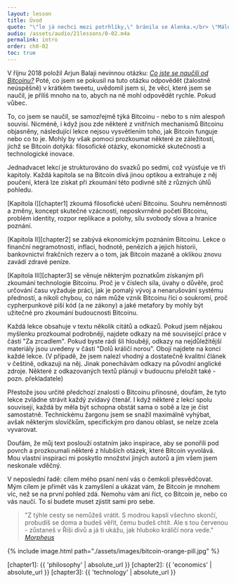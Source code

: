 ```yaml
---
layout: lesson
title: Úvod
quote: "\"le já nechci mezi potrhlíky,\" bránila se Alenka.</br> \"Málo platné,\" řekla kočka, \"tady jsme všichni potrhlí. Já jsem potrhlá, ty jsi taky potrhlá.\"</br> \"Jak to víš, že jsem potrhlá?\" zeptala se Alenka.</br> \"To je jisté, jinak bys sem nechodila.\"</br>"
audio: /assets/audio/21lessons/0-02.m4a
permalink: intro
order: ch0-02
toc: true
---
```


V říjnu 2018 položil Arjun Balaji nevinnou otázku: [*Co jste se naučili od 
Bitcoinu?*][this question] Poté, co jsem se pokusil na tuto otázku odpovědět 
(žalostně neúspěšně) v krátkém tweetu, uvědomil jsem si, že věcí, které 
jsem se naučil, je příliš mnoho na to, abych na ně mohl odpovědět rychle. 
Pokud vůbec.

To, co jsem se naučil, se samozřejmě týká Bitcoinu - nebo to s ním alespoň 
souvisí. Nicméně, i když jsou zde některé z vnitřních mechanismů Bitcoinu 
objasněny, následující lekce nejsou vysvětlením toho, jak Bitcoin funguje nebo 
co to je. Mohly by však pomoci prozkoumat některé ze záležitostí, jichž se 
Bitcoin dotýká: filosofické otázky, ekonomické skutečnosti a technologické 
inovace.

Jednadvacet lekcí je strukturováno do svazků po sedmi, což vyúsťuje ve tři 
kapitoly. Každá kapitola se na Bitcoin dívá jinou optikou a extrahuje z něj 
poučení, která lze získat při zkoumání této podivné sítě z různých úhlů 
pohledu.

[Kapitola I][chapter1] zkoumá filosofické učení Bitcoinu. Souhru neměnnosti 
a změny, koncept skutečné vzácnosti, neposkvrněné početí Bitcoinu, problém 
identity, rozpor replikace a polohy, sílu svobody slova a hranice poznání.

[Kapitola II][chapter2] se zabývá ekonomickým poznáním Bitcoinu. Lekce 
o finanční negramotnosti, inflaci, hodnotě, penězích a jejich historii, 
bankovnictví frakčních rezerv a o tom, jak Bitcoin mazaně a oklikou znovu 
zavádí zdravé peníze.

[Kapitola III][chapter3] se věnuje některým poznatkům získaným při zkoumání 
technologie Bitcoinu. Proč je v číslech síla, úvahy o důvěře, proč určování 
času vyžaduje práci, jak je pomalý vývoj a nenarušování systému předností, 
a nikoli chybou, co nám může vznik Bitcoinu říci o soukromí, proč cypherpunkové 
píší kód (a ne zákony) a jaké metafory by mohly být užitečné pro zkoumání 
budoucnosti Bitcoinu.

Každá lekce obsahuje v textu několik citátů a odkazů. Pokud jsem nějakou 
myšlenku prozkoumal podrobněji, najdete odkazy na mé související práce v části 
"Za zrcadlem". Pokud byste rádi šli hlouběji, odkazy na nejdůležitější materiály 
jsou uvedeny v části "Dolů králičí norou". Obojí najdete na konci každé lekce. 
(V případě, že jsem nalezl vhodný a dostatečně kvalitní článek v češtině, 
odkazuji na něj. Jinak ponechávám odkazy na původní anglické zdroje. Některé 
z odkazovaných textů plánuji v budoucnu přeložit také - pozn. překladatele)

Přestože jsou určité předchozí znalosti o Bitcoinu přínosné, doufám, že tyto 
lekce zvládne strávit každý zvídavý čtenář. I když některé z lekcí spolu 
souvisejí, každá by měla být schopna obstát sama o sobě a lze je číst samostatně. 
Technickému žargonu jsem se snažil maximálně vyhýbat, avšak některým slovíčkům, 
specifickým pro danou oblast, se nelze zcela vyvarovat.

Doufám, že můj text poslouží ostatním jako inspirace, aby se ponořili pod povrch 
a prozkoumali některé z hlubších otázek, které Bitcoin vyvolává. Mou vlastní 
inspiraci mi poskytlo množství jiných autorů a jim všem jsem neskonale vděčný.

V neposlední řadě: cílem mého psaní není vás o čemkoli přesvědčovat. Mým cílem 
je přimět vás k zamyšlení a ukázat vám, že Bitcoin je mnohem víc, než se na první 
pohled zdá. Nemohu vám ani říct, co Bitcoin je, nebo co vás naučí. To si budete 
muset zjistit sami pro sebe.

> "Z týhle cesty se nemůžeš vrátit. S modrou kapslí všechno skončí, probudíš 
> se doma a budeš věřit, čemu budeš chtít. Ale s tou červenou - zůstaneš 
> v Říši divů a já ti ukážu, jak hluboko králičí nora vede."
> <cite>[Morpheus][Morpheus]</cite>

{% include image.html path="./assets/images/bitcoin-orange-pill.jpg" %}

[Morpheus]: https://en.wikipedia.org/wiki/Red_pill_and_blue_pill#The_Matrix_(1999)
[this question]: https://twitter.com/arjunblj/status/1050073234719293440

<!-- Internal -->
[chapter1]: {{ 'philosophy' | absolute_url }}
[chapter2]: {{ 'economics' | absolute_url }}
[chapter3]: {{ 'technology' | absolute_url }}

<!-- Wikipedia -->
[alice]: https://en.wikipedia.org/wiki/Alice%27s_Adventures_in_Wonderland
[carroll]: https://en.wikipedia.org/wiki/Lewis_Carroll
